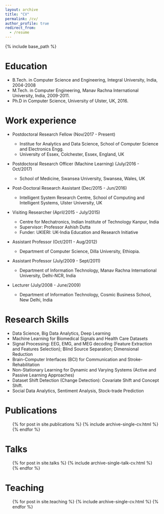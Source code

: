 ```yaml
---
layout: archive
title: "CV"
permalink: /cv/
author_profile: true
redirect_from:
  - /resume
---
```


{% include base_path %}

Education
======
* B.Tech. in Computer Science and Engineering, Integral University, India, 2004-2008
* M.Tech. in Computer Engineering, Manav Rachna International University, India, 2009-2011. 
* Ph.D in Computer Science, University of Ulster, UK, 2016. 

Work experience
======
* Postdoctoral Research Fellow (Nov/2017 - Present)
  * Institue for Analytics and Data Science, School of Computer Science and Electronics Engg. 
  * University of Essex, Colchester, Essex, England, UK

* Postdoctoral Research Officer (Machine Learning) (July/2016 - Oct/2017)
  * School of Medicine, Swansea University, Swansea, Wales, UK


* Post-Doctoral Research Assistant (Dec/2015 - Jun/2016)
  * Intelligent System Research Centre, School of Computing and Intelligent Systems, Ulster University, UK


* Visiting Researcher (April/2015 - July/2015)
  * Centre for Mechatronics, Indian Institute of Technology Kanpur, India
  * Supervisor: Professor Ashish Dutta
  * Funder: UKIERI: UK-India Education and Research Initiative


* Assistant Professor (Oct/2011 - Aug/2012)
  * Department of Computer Science, Dilla University, Ethiopia. 

* Assistant Professor (July/2009 - Sept/2011)
  * Department of Information  Technology, Manav Rachna International University, Delhi-NCR, India

* Lecturer (July/2008 - June/2009)
  * Department of Information  Technology, Cosmic Business School, New Delhi, India

  
Research Skills
======
*  Data Science, Big Data Analytics, Deep Learning
*  Machine Learning for Biomedical Signals and Health Care Datasets
*  Signal Processing: EEG, EMG, and MEG decoding (Feature Extraction and Features Selection); Blind Source Separation; Dimensional Reduction
*  Brain-Computer Interfaces (BCI) for Communication and Stroke-Rehabilitation
*  Non-Stationary Learning for Dynamic and Varying Systems (Active and Passive Learning Approaches)
*  Dataset Shift Detection (Change Detection): Covariate Shift and Concept Shift. 
*  Social Data Analytics, Sentiment Analysis, Stock-trade Prediction  

Publications
======
  <ul>{% for post in site.publications %}
    {% include archive-single-cv.html %}
  {% endfor %}</ul>
  
Talks
======
  <ul>{% for post in site.talks %}
    {% include archive-single-talk-cv.html %}
  {% endfor %}</ul>
  
Teaching
======
  <ul>{% for post in site.teaching %}
    {% include archive-single-cv.html %}
  {% endfor %}</ul>
  

